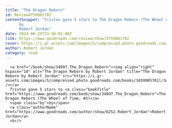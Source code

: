 ```yaml
---
title: "The Dragon Reborn"
id: Review4759881782
contentSnippet: "Tristan gave 5 stars to The Dragon Reborn (The Wheel of Time, #3)
      by
      Robert Jordan"
date: 2024-06-25T23:58:01:00Z
link: https://www.goodreads.com/review/show/4759881782
cover: https://i.gr-assets.com/images/S/compressed.photo.goodreads.com/books/1659905781l/34897._MX50_.jpg
author: Robert Jordan
category: read
---
```


      
      <a href="/book/show/34897.The_Dragon_Reborn"><img align="right" hspace="10" alt="The Dragon Reborn by Robert Jordan" title="The Dragon Reborn by Robert Jordan" src="https://i.gr-assets.com/images/S/compressed.photo.goodreads.com/books/1659905781l/34897._MX50_.jpg" /></a>
      Tristan gave 5 stars to <a class="bookTitle" href="https://www.goodreads.com/book/show/34897.The_Dragon_Reborn">The Dragon Reborn (The Wheel of Time, #3)</a>
      <span class="by">by</span>
      <a class="authorName" href="https://www.goodreads.com/author/show/6252.Robert_Jordan">Robert Jordan</a>
      <br/>